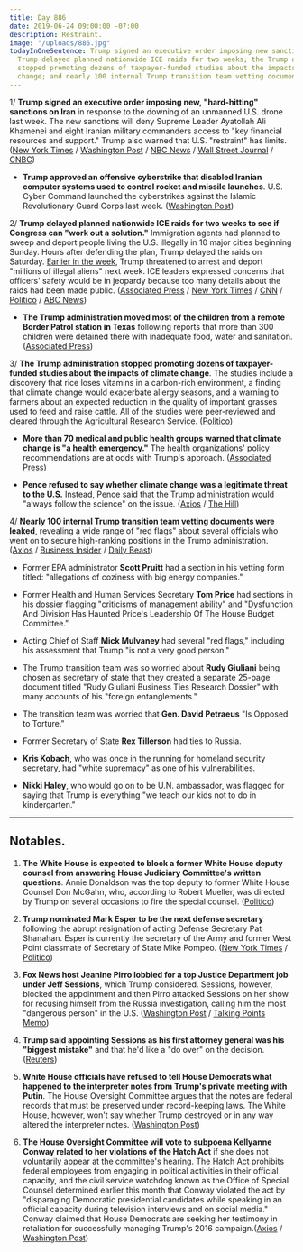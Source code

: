 ```yaml
---
title: Day 886
date: 2019-06-24 09:00:00 -07:00
description: Restraint.
image: "/uploads/886.jpg"
todayInOneSentence: Trump signed an executive order imposing new sanctions on Iran;
  Trump delayed planned nationwide ICE raids for two weeks; the Trump administration
  stopped promoting dozens of taxpayer-funded studies about the impacts of climate
  change; and nearly 100 internal Trump transition team vetting documents were leaked.
---
```


1/ **Trump signed an executive order imposing new, "hard-hitting" sanctions on Iran** in response to the downing of an unmanned U.S. drone last week. The new sanctions will deny Supreme Leader Ayatollah Ali Khamenei and eight Iranian military commanders access to "key financial resources and support." Trump also warned that U.S. "restraint" has limits. ([New York Times](https://www.nytimes.com/2019/06/24/us/politics/iran-sanctions.html) / [Washington Post](https://www.washingtonpost.com/world/iran-warns-us-it-could-down-more-drones-as-pompeo-arrives-in-persian-gulf/2019/06/24/c7d59330-967c-11e9-a027-c571fd3d394d_story.html) / [NBC News](https://www.nbcnews.com/news/world/u-s-set-announce-significant-sanctions-iran-tensions-simmer-n1020856) / [Wall Street Journal](https://www.wsj.com/articles/trump-to-impose-new-sanctions-on-iran-11561391817) / [CNBC](https://www.cnbc.com/2019/06/24/trump-sanctions-iran-over-downed-drone.html))

* **Trump approved an offensive cyberstrike that disabled Iranian computer systems used to control rocket and missile launches**. U.S. Cyber Command launched the cyberstrikes against the Islamic Revolutionary Guard Corps last week. ([Washington Post](https://www.washingtonpost.com/world/national-security/with-trumps-approval-pentagon-launched-cyber-strikes-against-iran/2019/06/22/250d3740-950d-11e9-b570-6416efdc0803_story.html))

2/ **Trump delayed planned nationwide ICE raids for two weeks to see if Congress can "work out a solution."** Immigration agents had planned to sweep and deport people living the U.S. illegally in 10 major cities beginning Sunday. Hours after defending the plan, Trump delayed the raids on Saturday. [Earlier in the week](https://whatthefuckjusthappenedtoday.com/2019/06/18/day-880/#1-trump-threatened-to-arrest-and-dep), Trump threatened to arrest and deport "millions of illegal aliens" next week. ICE leaders expressed concerns that officers' safety would be in jeopardy because too many details about the raids had been made public. ([Associated Press](https://apnews.com/70c173c8d213438e9fbef4d1f2bba07b) / [New York Times](https://www.nytimes.com/2019/06/22/us/politics/trump-ice-raids.html) / [CNN](https://www.cnn.com/2019/06/22/politics/ice-raids-sunday-10-cities-donald-trump-defends-arrests/index.html) / [Politico](https://www.politico.com/story/2019/06/22/trump-defends-immigration-actions-1376706) / [ABC News](https://abcnews.go.com/Politics/president-trump-hold-off-deportation-raids-weeks/story?id=63880563))

* **The Trump administration moved most of the children from a remote Border Patrol station in Texas** following reports that more than 300 children were detained there with inadequate food, water and sanitation. ([Associated Press](https://apnews.com/a7a9acc4c6a546829a258e008d10d705))

3/ **The Trump administration stopped promoting dozens of taxpayer-funded studies about the impacts of climate change**. The studies include a discovery that rice loses vitamins in a carbon-rich environment, a finding that climate change would exacerbate allergy seasons, and a warning to farmers about an expected reduction in the quality of important grasses used to feed and raise cattle. All of the studies were peer-reviewed and cleared through the Agricultural Research Service. ([Politico](https://www.politico.com/story/2019/06/23/agriculture-department-climate-change-1376413))

* **More than 70 medical and public health groups warned that climate change is "a health emergency."** The health organizations' policy recommendations are at odds with Trump's approach. ([Associated Press](https://apnews.com/ce88bd15279749dbabcde34c8ef3dc28))

* **Pence refused to say whether climate change was a legitimate threat to the U.S.** Instead, Pence said that the Trump administration would "always follow the science" on the issue. ([Axios](https://www.axios.com/mike-pence-climate-change-threat-198bedd7-b724-4330-87b5-754f81c278f8.html) / [The Hill](https://thehill.com/homenews/media/449930-jake-tapper-repeatedly-presses-pence-on-whether-he-thinks-climate-change-is-a))

4/ **Nearly 100 internal Trump transition team vetting documents were leaked**, revealing a wide range of "red flags" about several officials who went on to secure high-ranking positions in the Trump administration. ([Axios](https://www.axios.com/leaked-donald-trump-vetting-docs-hbo-6ce3cd26-1eb9-4da8-b15e-47b56020aef7.html) / [Business Insider](https://www.businessinsider.com/leaked-trump-vetting-documents-red-flags-axios-2019-6) / [Daily Beast](https://www.thedailybeast.com/trump-transition-vetting-documents-of-nearly-100-officials-leaked-axios))

* Former EPA administrator **Scott Pruitt** had a section in his vetting form titled: "allegations of coziness with big energy companies."

* Former Health and Human Services Secretary **Tom Price** had sections in his dossier flagging "criticisms of management ability" and "Dysfunction And Division Has Haunted Price's Leadership Of The House Budget Committee."

* Acting Chief of Staff **Mick Mulvaney** had several "red flags," including his assessment that Trump "is not a very good person."

* The Trump transition team was so worried about **Rudy Giuliani** being chosen as secretary of state that they created a separate 25-page document titled "Rudy Giuliani Business Ties Research Dossier" with many accounts of his "foreign entanglements."

* The transition team was worried that **Gen. David Petraeus** "Is Opposed to Torture."

* Former Secretary of State **Rex Tillerson** had ties to Russia.

* **Kris Kobach**, who was once in the running for homeland security secretary, had "white supremacy" as one of his vulnerabilities.

* **Nikki Haley**, who would go on to be U.N. ambassador, was flagged for saying that Trump is everything "we teach our kids not to do in kindergarten."

---

## Notables.

1. **The White House is expected to block a former White House deputy counsel from answering House Judiciary Committee's written questions**. Annie Donaldson was the top deputy to former White House Counsel Don McGahn, who, according to Robert Mueller, was directed by Trump on several occasions to fire the special counsel. ([Politico](https://www.politico.com/story/2019/06/23/white-house-immunity-testimony-mcgahn-donaldson-1376950))

2. **Trump nominated Mark Esper to be the next defense secretary** following the abrupt resignation of acting Defense Secretary Pat Shanahan. Esper is currently the secretary of the Army and former West Point classmate of Secretary of State Mike Pompeo. ([New York Times](https://www.nytimes.com/2019/06/21/us/politics/mark-esper-defense-secretary-nomination.html) / [Politico](https://www.politico.com/story/2019/06/21/trump-taps-army-secretary-mark-esper-to-lead-pentagon-1376704))

3. **Fox News host Jeanine Pirro lobbied for a top Justice Department job under Jeff Sessions**, which Trump considered. Sessions, however, blocked the appointment and then Pirro attacked Sessions on her show for recusing himself from the Russia investigation, calling him the most "dangerous person" in the U.S. ([Washington Post](https://www.washingtonpost.com/graphics/2019/politics/jeanine-pirro-the-judge-who-speaks-trumps-language/) / [Talking Points Memo](https://talkingpointsmemo.com/news/trump-pirro-justice-department-fox-news))

4. **Trump said appointing Sessions as his first attorney general was his "biggest mistake"** and that he'd like a "do over" on the decision. ([Reuters](https://www.reuters.com/article/us-usa-trump-sessions-idUSKCN1TO0TH))

5. **White House officials have refused to tell House Democrats what happened to the interpreter notes from Trump's private meeting with Putin**. The House Oversight Committee argues that the notes are federal records that must be preserved under record-keeping laws. The White House, however, won't say whether Trump destroyed or in any way altered the interpreter notes. ([Washington Post](https://www.washingtonpost.com/politics/house-democrats-white-house-wont-say-what-happened-to-the-trump-putin-translator-notes/2019/06/24/997cd71a-968a-11e9-a027-c571fd3d394d_story.html))

6. **The House Oversight Committee will vote to subpoena Kellyanne Conway related to her violations of the Hatch Act** if she does not voluntarily appear at the committee's hearing. The Hatch Act prohibits federal employees from engaging in political activities in their official capacity, and the civil service watchdog known as the Office of Special Counsel determined earlier this month that Conway violated the act by "disparaging Democratic presidential candidates while speaking in an official capacity during television interviews and on social media." Conway claimed that House Democrats are seeking her testimony in retaliation for successfully managing Trump's 2016 campaign.([Axios](https://www.axios.com/house-oversight-subpoena-kellyanne-conway-hatch-act-31aac4c8-9c13-4c2e-b270-8447f1544c9f.html) / [Washington Post](https://www.washingtonpost.com/politics/kellyanne-conway-says-democrats-seeking-testimony-on-hatch-act-violations-are-retaliating-against-her-politically/2019/06/24/9398d3ea-9689-11e9-830a-21b9b36b64ad_story.html))
